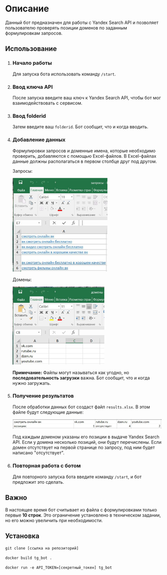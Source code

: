 <body>
    <h1>Описание</h1>
    <p>Данный бот предназначен для работы с Yandex Search API и позволяет пользователю проверять позиции доменов по заданным формулировкам запросов.</p>
    <h2>Использование</h2>
    <ol>
        <li>
            <h3>Начало работы</h3>
            <p>Для запуска бота использовать команду <code>/start</code>.</p>
        </li>
        <li>
            <h3>Ввод ключа API</h3>
            <p>После запуска введите ваш ключ к Yandex Search API, чтобы бот мог взаимодействовать с сервисом.</p>
        </li>
        <li>
            <h3>Ввод folderid</h3>
            <p>Затем введите ваш <code>folderid</code>. Бот сообщит, что и когда вводить.</p>
        </li>
        <li>
            <h3>Добавление данных</h3>
            <p>Формулировки запросов и доменные имена, которые необходимо проверить, добавляются с помощью Excel-файлов. В Excel-файлах данные должны располагаться в первом столбце друг под другом.</p>
            <p>Запросы:</p>
            <img src="static/requests.JPG" height="300">
            <p>Домены:</p>
            <img src="static/domains.JPG"  height="250">
            <p><strong>Примечание:</strong> Файлы могут называться как угодно, но <strong>последовательность загрузки</strong> важна. Бот сообщит, что и когда нужно загружать.</p>
        </li>
        <li>
            <h3>Получение результатов</h3>
            <p>После обработки данных бот создаст файл <code>results.xlsx</code>. В этом файле будут следующие данные:</p>
            <img src="static/result_format.JPG">
            <p>Под каждым доменом указаны его позиции в выдаче Yandex Search API. Если у домена несколько позиций, они будут перечислены. Если домен отсутствует на первой странице по запросу, под ним будет написано "отсутствует".</p>
        </li>
        <li>
            <h3>Повторная работа с ботом</h3>
            <p>Для повторного запуска бота введите команду <code>/start</code>, и бот предложит это сделать.</p>
        </li>
    </ol>
    <h2>Важно</h2>
    <p>В настоящее время бот считывает из файла с формулировками только первые <strong>10 строк</strong>. Это ограничение установлено в техническом задании, но его можно увеличить при необходимости.</p>
    <h2>Установка</h2>
    <p><code>git clone [ссылка на репозиторий]</code></p>
    <p><code>docker build tg_bot .</code></p>
    <p><code>docker run -e API_TOKEN=[секретный_токен] tg_bot</code></p>
  </body>
